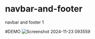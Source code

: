 # navbar-and-footer
navbar and footer 1

#DEMO
![Screenshot 2024-11-23 093559](https://github.com/user-attachments/assets/3e854306-7a62-4330-b90c-324366d54329)
